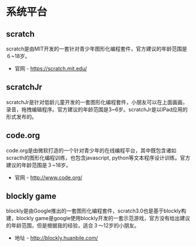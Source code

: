 # 系统平台
## scratch
scratch是由MIT开发的一套针对青少年图形化编程套件，官方建议的年龄范围是６~18岁。
+ 官网 - https://scratch.mit.edu/

## scratchJr
scratchJr是针对低龄儿童开发的一套图形化编程套件，小朋友可以在上面画画，录音，拖拽编辑程序。官方建议的年龄范围是3~6岁。scratchJr是以IPad应用的形式发布的。

## code.org
code.org是由微软打造的一个针对青少年的在线编程平台，其中既包含诸如scracth的图形化编程训练，也包含javascript, python等文本程序设计训练。官方建议的年龄范围是３~18岁。
+ 官网 - http://www.code.org/

## blockly game
blockly是由Google推出的一套图形化编程套件，scratch3.0也是基于blockly构建，blockly game是google使用blockly开发的一套示范游戏，官方没有给出建议的年龄范围，但是根据我的经验，适合３～12岁的小朋友。
+ 地址 - http://blockly.huanbile.com/


